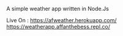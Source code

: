 ﻿A simple weather app written in Node.Js

Live On : https://afweather.herokuapp.com/  
          https://weatherapp.affanthebess.repl.co/
